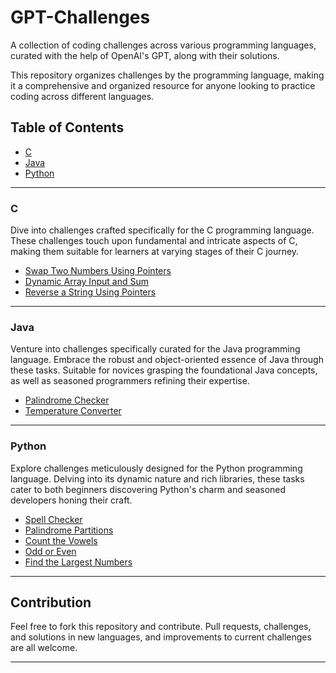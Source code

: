 # GPT-Challenges

A collection of coding challenges across various programming languages, curated with the help of OpenAI's GPT, along with their solutions.

This repository organizes challenges by the programming language, making it a comprehensive and organized resource for anyone looking to practice coding across different languages.

## Table of Contents

- [C](#c)
- [Java](#java)
- [Python](#python)

---

### C

Dive into challenges crafted specifically for the C programming language. These challenges touch upon fundamental and intricate aspects of C, making them suitable for learners at varying stages of their C journey.

- [Swap Two Numbers Using Pointers](C/Swap%20Two%20Numbers)
- [Dynamic Array Input and Sum](C/Dynamic%20Array%20Input%20and%20Sum)
- [Reverse a String Using Pointers](C/Reverse%20a%20String)

---

### Java

Venture into challenges specifically curated for the Java programming language. Embrace the robust and object-oriented essence of Java through these tasks. Suitable for novices grasping the foundational Java concepts, as well as seasoned programmers refining their expertise.

- [Palindrome Checker](Java/Palindrome%20Checker/)
- [Temperature Converter](Java/Temperature%20Converter/)

---

### Python

Explore challenges meticulously designed for the Python programming language. Delving into its dynamic nature and rich libraries, these tasks cater to both beginners discovering Python's charm and seasoned developers honing their craft.

- [Spell Checker](Python/Spell%20Checker)
- [Palindrome Partitions](Python/Palindrome%20Partitions)
- [Count the Vowels](Python/Count%20the%20Vowels)
- [Odd or Even](Python/Odd%20or%20Even)
- [Find the Largest Numbers](Python/Find%20the%20Largest%20Numbers)

---

## Contribution

Feel free to fork this repository and contribute. Pull requests, challenges, and solutions in new languages, and improvements to current challenges are all welcome.

---
